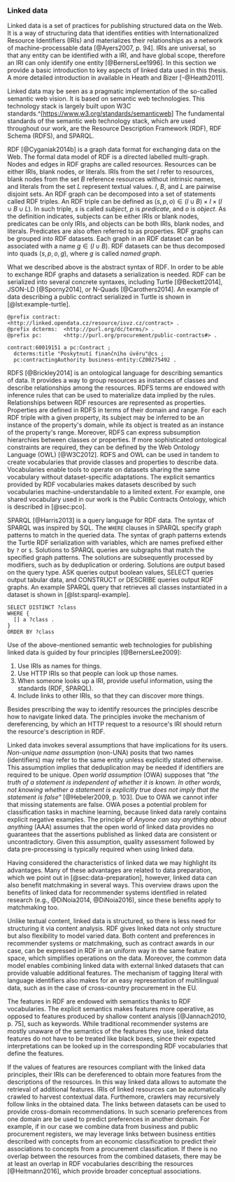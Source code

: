 ### Linked data

Linked data is a set of practices for publishing structured data on the Web.
It is a way of structuring data that identifies entities with Internationalized Resource Identifiers (IRIs) and materializes their relationships as a network of machine-processable data [@Ayers2007, p. 94].
IRIs are universal, so that any entity can be identified with a IRI, and have global scope, therefore an IRI can only identify one entity [@BernersLee1996].
In this section we provide a basic introduction to key aspects of linked data used in this thesis.
A more detailed introduction in available in Heath and Bizer [-@Heath2011].

Linked data may be seen as a pragmatic implementation of the so-called semantic web vision.
It is based on semantic web technologies.
This technology stack is largely built upon W3C standards.^[<https://www.w3.org/standards/semanticweb>]
The fundamental standards of the semantic web technology stack, which are used throughout our work, are the Resource Description Framework (RDF), RDF Schema (RDFS), and SPARQL.

<!-- RDF -->

RDF [@Cyganiak2014b] is a graph data format for exchanging data on the Web.
The formal data model of RDF is a directed labelled multi-graph.
Nodes and edges in RDF graphs are called resources.
Resources can be either IRIs, blank nodes, or literals.
IRIs from the set $I$ refer to resources, blank nodes from the set $B$ reference resources without intrinsic names, and literals from the set $L$ represent textual values.
$I$, $B$, and $L$ are pairwise disjoint sets.
An RDF graph can be decomposed into a set of statements called RDF triples.
An RDF triple can be defined as $(s, p, o) \in (I \cup B) \times I \times (I \cup B \cup L)$.
In such triple, $s$ is called *subject*, $p$ is *predicate*, and $o$ is *object*.
As the definition indicates, subjects can be either IRIs or blank nodes, predicates can be only IRIs, and objects can be both IRIs, blank nodes, and literals.
Predicates are also often referred to as properties.
RDF graphs can be grouped into RDF datasets.
Each graph in an RDF dataset can be associated with a name $g \in (I \cup B)$.
RDF datasets can be thus decomposed into quads $(s, p, o, g)$, where $g$ is called *named graph*.

What we described above is the abstract syntax of RDF.
In order to be able to exchange RDF graphs and datasets a serialization is needed.
RDF can be serialized into several concrete syntaxes, including Turtle [@Beckett2014], JSON-LD [@Sporny2014], or N-Quads [@Carothers2014].
An example of data describing a public contract serialized in Turtle is shown in [@lst:example-turtle].

```{#lst:example-turtle caption="Example data in Turtle"}
@prefix contract: <http://linked.opendata.cz/resource/isvz.cz/contract> .
@prefix dcterms:  <http://purl.org/dc/terms/> .
@prefix pc:       <http://purl.org/procurement/public-contracts#> .

contract:60019151 a pc:Contract ;
  dcterms:title "Poskytnutí finančního úvěru"@cs ;
  pc:contractingAuthority business-entity:CZ00275492 .
```

<!-- RDF Schema -->

RDFS [@Brickley2014] is an ontological language for describing semantics of data.
It provides a way to group resources as instances of classes and describe relationships among the resources.
RDFS terms are endowed with inference rules that can be used to materialize data implied by the rules.
Relationships between RDF resources are represented as properties.
Properties are defined in RDFS in terms of their domain and range.
For each RDF triple with a given property, its subject may be inferred to be an instance of the property's domain, while its object is treated as an instance of the property's range.
Moreover, RDFS can express subsumption hierarchies between classes or properties.
If more sophisticated ontological constraints are required, they can be defined by the Web Ontology Language (OWL) [@W3C2012].
RDFS and OWL can be used in tandem to create vocabularies that provide classes and properties to describe data.
Vocabularies enable tools to operate on datasets sharing the same vocabulary without dataset-specific adaptations.
The explicit semantics provided by RDF vocabularies makes datasets described by such vocabularies machine-understandable to a limited extent.
For example, one shared vocabulary used in our work is the Public Contracts Ontology, which is described in [@sec:pco].

<!-- SPARQL -->

SPARQL [@Harris2013] is a query language for RDF data.
The syntax of SPARQL was inspired by SQL.
The `WHERE` clauses in SPARQL specify graph patterns to match in the queried data.
The syntax of graph patterns extends the Turtle RDF serialization with variables, which are names prefixed either by `?` or `$`.
Solutions to SPARQL queries are subgraphs that match the specified graph patterns.
The solutions are subsequently processed by modifiers, such as by deduplication or ordering.
Solutions are output based on the query type.
ASK queries output boolean values, SELECT queries output tabular data, and CONSTRUCT or DESCRIBE queries output RDF graphs.
An example SPARQL query that retrieves all classes instantiated in a dataset is shown in [@lst:sparql-example].

```{#lst:sparql-example caption="Example SPARQL query"}
SELECT DISTINCT ?class
WHERE {
  [] a ?class .
}
ORDER BY ?class
```

<!-- Linked data principles -->

Use of the above-mentioned semantic web technologies for publishing linked data is guided by four principles [@BernersLee2009]:

1. Use IRIs as names for things.
2. Use HTTP IRIs so that people can look up those names.
3. When someone looks up a IRI, provide useful information, using the standards (RDF, SPARQL).
4. Include links to other IRIs, so that they can discover more things.

Besides prescribing the way to identify resources the principles describe how to navigate linked data.
The principles invoke the mechanism of dereferencing, by which an HTTP request to a resource's IRI should return the resource's description in RDF.

Linked data invokes several assumptions that have implications for its users.
*Non-unique name assumption* (non-UNA) posits that two names (identifiers) may refer to the same entity unless explicitly stated otherwise.
This assumption implies that deduplication may be needed if identifiers are required to be unique.
*Open world assumption* (OWA) supposes that *"the truth of a statement is independent of whether it is known.
In other words, not knowing whether a statement is explicitly true does not imply that the statement is false"* [@Hebeler2009, p. 103].
Due to OWA we cannot infer that missing statements are false.
OWA poses a potential problem for classification tasks in machine learning, because linked data rarely contains explicit negative examples.
The principle of *Anyone can say anything about anything* (AAA) assumes that the open world of linked data provides no guarantees that the assertions published as linked data are consistent or uncontradictory.
Given this assumption, quality assessment followed by data pre-processing is typically required when using linked data.

<!-- Benefits of linked data -->

Having considered the characteristics of linked data we may highlight its advantages. 
Many of these advantages are related to data preparation, which we point out in [@sec:data-preparation], however, linked data can also benefit matchmaking in several ways.
This overview draws upon the benefits of linked data for recommender systems identified in related research (e.g., @DiNoia2014, @DiNoia2016), since these benefits apply to matchmaking too.

Unlike textual content, linked data is structured, so there is less need for structuring it via content analysis.
RDF gives linked data not only structure but also flexibility to model varied data. 
Both content and preferences in recommender systems or matchmaking, such as contract awards in our case, can be expressed in RDF in an uniform way in the same feature space, which simplifies operations on the data.
Moreover, the common data model enables combining linked data with external linked datasets that can provide valuable additional features.
The mechanism of tagging literal with language identifiers also makes for an easy representation of multilingual data, such as in the case of cross-country procurement in the EU.

The features in RDF are endowed with semantics thanks to RDF vocabularies.
The explicit semantics makes features more operative, as opposed to features produced by shallow content analysis [@Jannach2010, p. 75], such as keywords.
While traditional recommender systems are mostly unaware of the semantics of the features they use, linked data features do not have to be treated like black boxes, since their expected interpretations can be looked up in the corresponding RDF vocabularies that define the features. 

If the values of features are resources compliant with the linked data principles, their IRIs can be dereferenced to obtain more features from the descriptions of the resources.
In this way linked data allows to automate the retrieval of additional features.
IRIs of linked resources can be automatically crawled to harvest contextual data.
Furthemore, crawlers may recursively follow links in the obtained data.
The links between datasets can be used to provide cross-domain recommendations.
In such scenario preferences from one domain are be used to predict preferences in another domain.
For example, if in our case we combine data from business and public procurement registers, we may leverage links between business entities described with concepts from an economic classification to predict their associations to concepts from a procurement classification.
If there is no overlap between the resources from the combined datasets, there may be at least an overlap in RDF vocabularies describing the resources [@Heitmann2016], which provide broader conceptual associations.
